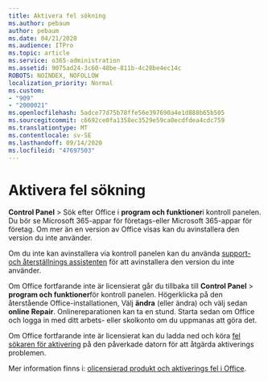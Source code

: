```yaml
---
title: Aktivera fel sökning
ms.author: pebaum
author: pebaum
ms.date: 04/21/2020
ms.audience: ITPro
ms.topic: article
ms.service: o365-administration
ms.assetid: 9075ad24-3c60-48be-811b-4c28be4ec14c
ROBOTS: NOINDEX, NOFOLLOW
localization_priority: Normal
ms.custom:
- "909"
- "2000021"
ms.openlocfilehash: 5adce77d75b78ffe56e397690a4e1d888b65b505
ms.sourcegitcommit: c6692ce0fa1358ec3529e59ca0ecdfdea4cdc759
ms.translationtype: MT
ms.contentlocale: sv-SE
ms.lasthandoff: 09/14/2020
ms.locfileid: "47697503"
---
```

# <a name="activation-troubleshooting"></a>Aktivera fel sökning

**Control Panel** \> Sök efter Office i **program och funktioner**i kontroll panelen. Du bör se Microsoft 365-appar för företags-eller Microsoft 365-appar för företag. Om mer än en version av Office visas kan du avinstallera den version du inte använder.
  
Om du inte kan avinstallera via kontroll panelen kan du använda [support-och återställnings assistenten](https://aka.ms/SARA-OfficeUninstall-Alchemy) för att avinstallera den version du inte använder.
  
Om Office fortfarande inte är licensierat går du tillbaka till **Control Panel** \> **program och funktioner**för kontroll panelen. Högerklicka på den återstående Office-installationen, Välj **ändra** (eller ändra) och välj sedan **online Repair**. Onlinereparationen kan ta en stund. Starta sedan om Office och logga in med ditt arbets- eller skolkonto om du uppmanas att göra det.
  
Om Office fortfarande inte är licensierat kan du ladda ned och köra [fel sökaren för aktivering](https://aka.ms/SARA-OfficeActivation-Alchemy) på den påverkade datorn för att åtgärda aktiverings problemen.
  
Mer information finns i: [olicensierad produkt och aktiverings fel i Office](https://support.office.com/article/0d23d3c0-c19c-4b2f-9845-5344fedc4380).
